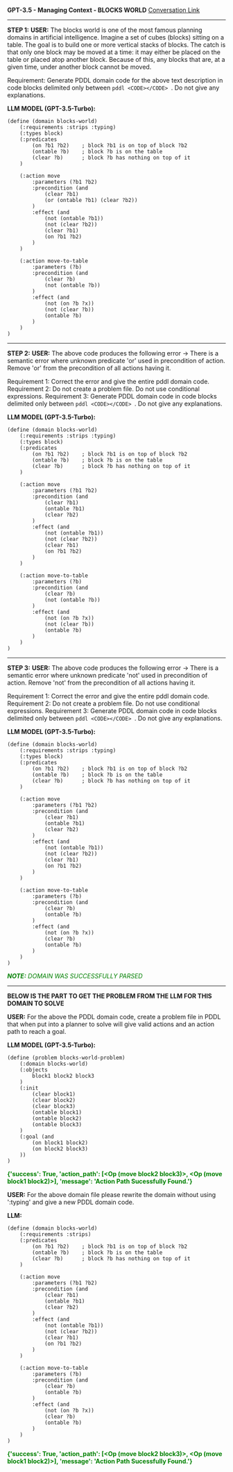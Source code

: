 **GPT-3.5 - Managing Context - BLOCKS WORLD** [Conversation Link](https://chat.openai.com/share/fb094d1b-2e44-4520-937e-4d91258b6fde)

---
**STEP 1:**
**USER:**
The blocks world is one of the most famous planning domains in artificial intelligence. Imagine a set of cubes (blocks) sitting on a table. The goal is to build one or more vertical stacks of blocks. The catch is that only one block may be moved at a time: it may either be placed on the table or placed atop another block. Because of this, any blocks that are, at a given time, under another block cannot be moved.

Requirement: Generate PDDL domain code for the above text description in code blocks delimited only between ```pddl <CODE></CODE> ```. Do not give any explanations.

**LLM MODEL (GPT-3.5-Turbo):**
```
(define (domain blocks-world)
    (:requirements :strips :typing)
    (:types block)
    (:predicates 
        (on ?b1 ?b2)    ; block ?b1 is on top of block ?b2
        (ontable ?b)    ; block ?b is on the table
        (clear ?b)      ; block ?b has nothing on top of it
    )

    (:action move
        :parameters (?b1 ?b2)
        :precondition (and 
            (clear ?b1)
            (or (ontable ?b1) (clear ?b2))
        )
        :effect (and 
            (not (ontable ?b1))
            (not (clear ?b2))
            (clear ?b1)
            (on ?b1 ?b2)
        )
    )

    (:action move-to-table
        :parameters (?b)
        :precondition (and 
            (clear ?b)
            (not (ontable ?b))
        )
        :effect (and 
            (not (on ?b ?x))
            (not (clear ?b))
            (ontable ?b)
        )
    )
)
```
---
**STEP 2:**
**USER:**
The above code produces the following error -> There is a semantic error where unknown predicate 'or' used in precondition of action. Remove 'or' from the precondition of all actions having it.

Requirement 1: Correct the error and give the entire pddl domain code. 
Requirement 2: Do not create a problem file. Do not use conditional expressions.
Requirement 3: Generate PDDL domain code in code blocks delimited only between ```pddl <CODE></CODE> ```. Do not give any explanations.

**LLM MODEL (GPT-3.5-Turbo):**
```
(define (domain blocks-world)
    (:requirements :strips :typing)
    (:types block)
    (:predicates 
        (on ?b1 ?b2)    ; block ?b1 is on top of block ?b2
        (ontable ?b)    ; block ?b is on the table
        (clear ?b)      ; block ?b has nothing on top of it
    )

    (:action move
        :parameters (?b1 ?b2)
        :precondition (and 
            (clear ?b1)
            (ontable ?b1)
            (clear ?b2)
        )
        :effect (and 
            (not (ontable ?b1))
            (not (clear ?b2))
            (clear ?b1)
            (on ?b1 ?b2)
        )
    )

    (:action move-to-table
        :parameters (?b)
        :precondition (and 
            (clear ?b)
            (not (ontable ?b))
        )
        :effect (and 
            (not (on ?b ?x))
            (not (clear ?b))
            (ontable ?b)
        )
    )
)
```
---
**STEP 3:**
**USER:**
The above code produces the following error -> There is a semantic error where unknown predicate 'not' used in precondition of action. Remove 'not' from the precondition of all actions having it.

Requirement 1: Correct the error and give the entire pddl domain code. 
Requirement 2: Do not create a problem file. Do not use conditional expressions.
Requirement 3: Generate PDDL domain code in code blocks delimited only between ```pddl <CODE></CODE> ```. Do not give any explanations.

**LLM MODEL (GPT-3.5-Turbo):**
```
(define (domain blocks-world)
    (:requirements :strips :typing)
    (:types block)
    (:predicates 
        (on ?b1 ?b2)    ; block ?b1 is on top of block ?b2
        (ontable ?b)    ; block ?b is on the table
        (clear ?b)      ; block ?b has nothing on top of it
    )

    (:action move
        :parameters (?b1 ?b2)
        :precondition (and 
            (clear ?b1)
            (ontable ?b1)
            (clear ?b2)
        )
        :effect (and 
            (not (ontable ?b1))
            (not (clear ?b2))
            (clear ?b1)
            (on ?b1 ?b2)
        )
    )

    (:action move-to-table
        :parameters (?b)
        :precondition (and 
            (clear ?b)
            (ontable ?b)
        )
        :effect (and 
            (not (on ?b ?x))
            (clear ?b)
            (ontable ?b)
        )
    )
)
```

<span style="color:green">_**NOTE:** DOMAIN WAS SUCCESSFULLY PARSED_</span>

---

**BELOW IS THE PART TO GET THE PROBLEM FROM THE LLM FOR THIS DOMAIN TO SOLVE**

**USER:**
For the above the PDDL domain code, create a problem file in PDDL that when put into a planner to solve will give valid actions and an action path to reach a goal.

**LLM MODEL (GPT-3.5-Turbo):**
```
(define (problem blocks-world-problem)
    (:domain blocks-world)
    (:objects
        block1 block2 block3
    )
    (:init
        (clear block1)
        (clear block2)
        (clear block3)
        (ontable block1)
        (ontable block2)
        (ontable block3)
    )
    (:goal (and 
        (on block1 block2)
        (on block2 block3)
    ))
)
```

**<span style="color:green">{'success': True, 'action_path': [<Op (move block2 block3)>, <Op (move block1 block2)>], 'message': 'Action Path Sucessfully Found.'}</span>**


**USER:**
For the above domain file please rewrite the domain without using ':typing' and give a new PDDL domain code.

**LLM:**
```
(define (domain blocks-world)
    (:requirements :strips)
    (:predicates 
        (on ?b1 ?b2)    ; block ?b1 is on top of block ?b2
        (ontable ?b)    ; block ?b is on the table
        (clear ?b)      ; block ?b has nothing on top of it
    )

    (:action move
        :parameters (?b1 ?b2)
        :precondition (and 
            (clear ?b1)
            (ontable ?b1)
            (clear ?b2)
        )
        :effect (and 
            (not (ontable ?b1))
            (not (clear ?b2))
            (clear ?b1)
            (on ?b1 ?b2)
        )
    )

    (:action move-to-table
        :parameters (?b)
        :precondition (and 
            (clear ?b)
            (ontable ?b)
        )
        :effect (and 
            (not (on ?b ?x))
            (clear ?b)
            (ontable ?b)
        )
    )
)
```

**<span style="color:green">{'success': True, 'action_path': [<Op (move block2 block3)>, <Op (move block1 block2)>], 'message': 'Action Path Sucessfully Found.'}</span>**

